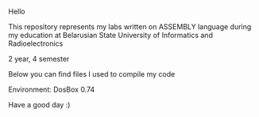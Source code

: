 Hello

This repository represents my labs written on ASSEMBLY language during my education at Belarusian State University of Informatics and Radioelectronics

2 year, 4 semester

Below you can find files I used to compile my code

Environment: DosBox 0.74

Have a good day :)
